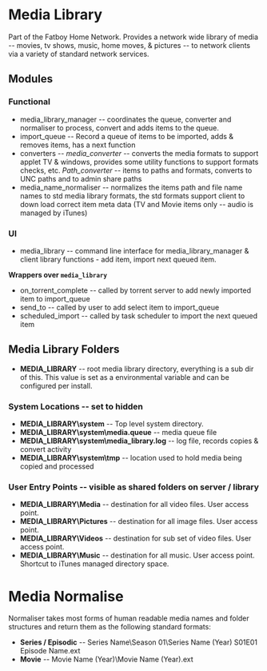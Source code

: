 # Media Library

Part of the Fatboy Home Network. Provides a network wide library of media -- movies, tv shows, music, home moves, & pictures -- to network clients via a variety of standard network services.

## Modules

### Functional

- media_library_manager -- coordinates the queue, converter and normaliser to process, convert and adds items to the queue.     
- import_queue -- Record a queue of items to be imported, adds & removes items, has a next function 
- converters -- *media_converter* -- converts the media formats to support applet TV & windows, provides some utility functions to support formats checks, etc.  *Path_converter* -- items to paths and formats, converts to UNC paths and to admin share paths
- media_name_normaliser -- normalizes the items path and file name names to std media library formats, the std formats support client to down load correct item meta data (TV and Movie items only -- audio is managed by iTunes)

### UI 

- media_library -- command line interface for  media_library_manager & client library functions - add item, import next queued item.

**Wrappers over `media_library`**

- on_torrent_complete -- called by torrent server to add newly imported item to import_queue
- send_to -- called by user to add select item to import_queue
- scheduled_import -- called by task scheduler to import the next queued item

## Media Library Folders 

- **MEDIA_LIBRARY**  -- root media library directory, everything is a sub dir of this. This value is set as a environmental variable and can be configured per install.

### System Locations -- set to hidden 

- **MEDIA_LIBRARY\system** -- Top level system directory.
- **MEDIA_LIBRARY\system\media.queue** -- media queue file
- **MEDIA_LIBRARY\system\media_library.log** -- log file, records copies & convert activity 
- **MEDIA_LIBRARY\system\tmp** -- location used to hold media being copied and processed 

### User Entry Points -- visible as shared folders on server / library   

- **MEDIA_LIBRARY\Media** -- destination for all video files. User access point. 
- **MEDIA_LIBRARY\Pictures** -- destination for all image files. User access point.
- **MEDIA_LIBRARY\Videos** -- destination for sub set of video files. User access point.
- **MEDIA_LIBRARY\Music** --  destination for all music. User access point. Shortcut to iTunes managed directory space. 

# Media Normalise 

Normaliser takes most forms of human readable media names and folder structures and return them as the following standard formats:

- **Series / Episodic** -- Series Name\Season 01\Series Name (Year) S01E01 Episode Name.ext
- **Movie** -- Movie Name (Year)\Movie Name (Year).ext

